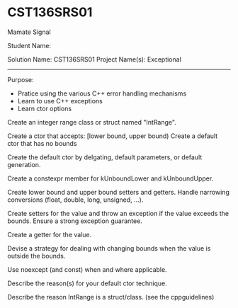 # CST136SRS01
Mamate Signal

Student Name: <Not your secret Class ID>

Solution Name: CST136SRS01
Project Name(s): Exceptional

---

Purpose:

- Pratice using the various C++ error handling mechanisms
- Learn to use C++ exceptions
- Learn ctor options

Create an integer range class or struct named "IntRange".

Create a ctor that accepts: \[lower bound, upper bound)
Create a default ctor that has no bounds

Create the default ctor by delgating, default parameters, or default generation. 

Create a constexpr member for kUnboundLower and kUnboundUpper. 

Create lower bound and upper bound setters and getters. Handle narrowing conversions (float, double, long, unsigned, ...). 

Create setters for the value and throw an exception if the value exceeds the bounds. Ensure a strong exception guarantee. 

Create a getter for the value. 

Devise a strategy for dealing with changing bounds when the value is outside the bounds. 

Use noexcept (and const) when and where applicable. 

Describe the reason(s) for your default ctor technique.  

Describe the reason IntRange is a struct/class. (see the cppguidelines)
